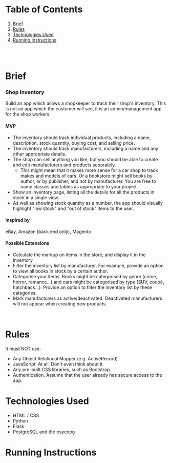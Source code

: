# Table of Contents
1. [Brief](#brief)
2. [Rules](#rules)
3. [Technologies Used](#technologies-used)
4. [Running Instructions](#running-instructions)
<br>
<br>


# Brief

### Shop Inventory

Build an app which allows a shopkeeper to track their shop's inventory. This is not an app which the customer will see, it is an admin/management app for the shop workers.

#### MVP

* The inventory should track individual products, including a name, description, stock quantity, buying cost, and selling price.
* The inventory should track manufacturers, including a name and any other appropriate details.
* The shop can sell anything you like, but you should be able to create and edit manufacturers and products separately.
  * This might mean that it makes more sense for a car shop to track makes and models of cars. Or a bookstore might sell books by author, or by publisher, and not by manufacturer. You are free to name classes and tables as appropriate to your project.
* Show an inventory page, listing all the details for all the products in stock in a single view.
* As well as showing stock quantity as a number, the app should visually highlight "low stock" and "out of stock" items to the user.

#### Inspired by

eBay, Amazon (back end only), Magento

#### Possible Extensions

* Calculate the markup on items in the store, and display it in the inventory
* Filter the inventory list by manufacturer. For example, provide an option to view all books in stock by a certain author.
* Categorise your items. Books might be categorised by genre (crime, horror, romance...) and cars might be categorised by type (SUV, coupé, hatchback...). Provide an option to filter the inventory list by these categories.
* Mark manufacturers as active/deactivated. Deactivated manufacturers will not appear when creating new products.

&nbsp;
# Rules

It must NOT use:

- Any Object Relational Mapper (e.g. ActiveRecord)
- JavaScript. At all. Don't even think about it.
- Any pre-built CSS libraries, such as Bootstrap.
- Authentication. Assume that the user already has secure access to the app.

# Technologies Used

- HTML / CSS
- Python
- Flask
- PostgreSQL and the psycopg


# Running Instructions